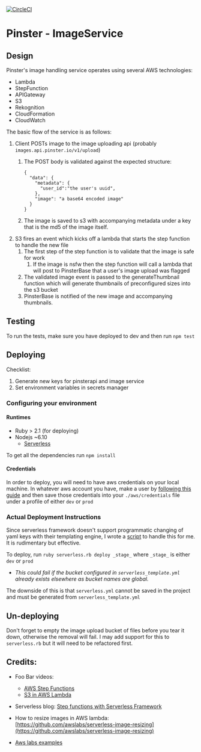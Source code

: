 [![CircleCI](https://circleci.com/gh/IlluminusLimited/ImageService.svg?style=shield)](https://circleci.com/gh/IlluminusLimited/ImageService)

# Pinster - ImageService


## Design

Pinster's image handling service operates using several AWS technologies:
* Lambda
* StepFunction
* APIGateway
* S3
* Rekognition
* CloudFormation
* CloudWatch

The basic flow of the service is as follows:
1. Client POSTs image to the image uploading api (probably `images.api.pinster.io/v1/upload`)
    1. The POST body is validated against the expected structure:
                        
        ```
        {
          "data": {
            "metadata": {
              "user_id":"the user's uuid",
            },
            "image": "a base64 encoded image"
          }
        }
        ```

    1. The image is saved to s3 with accompanying metadata under a key that is the md5 of the image itself.
1. S3 fires an event which kicks off a lambda that starts the step function to handle the new file
    1. The first step of the step function is to validate that the image is safe for work
       1. If the image is nsfw then the step function will call a lambda that will post to PinsterBase 
        that a user's image upload was flagged
    1. The validated image event is passed to the generateThumbnail function which will generate thumbnails 
    of preconfigured sizes into the s3 bucket
    1. PinsterBase is notified of the new image and accompanying thumbnails.


## Testing
To run the tests, make sure you have deployed to dev and then run `npm test`

## Deploying

Checklist:

1. Generate new keys for pinsterapi and image service
1. Set environment variables in secrets manager


### Configuring your environment

#### Runtimes
* Ruby > 2.1 (for deploying)
* Nodejs ~6.10
  * [Serverless](https://serverless.com/framework/docs/getting-started/)

To get all the dependencies run `npm install`

#### Credentials
In order to deploy, you will need to have aws credentials on your local machine.
In whatever aws account you have, make a user by 
[following this guide](https://serverless.com/framework/docs/providers/aws/guide/credentials/)
and then save those credentials into your `./aws/credentials` file under a profile of either `dev` or `prod`

### Actual Deployment Instructions

Since serverless framework doesn't support programmatic changing of yaml keys with their templating
engine, I wrote a [script](serverless.rb) to handle this for me. It is rudimentary but effective.

To deploy, run `ruby serverless.rb deploy _stage_` where `_stage_` is either `dev` or `prod`
    
* *This could fail if the bucket configured in `serverless_template.yml` already exists elsewhere
as bucket names are global.*

The downside of this is that `serverless.yml` cannot be saved in the project and must be generated from
 `serverless_template.yml`

## Un-deploying

Don't forget to empty the image upload bucket of files before you tear it down, otherwise the removal will fail.
I may add support for this to `serverless.rb` but it will need to be refactored first.

## Credits:

* Foo Bar videos: 
  * [AWS Step Functions](https://www.youtube.com/watch?v=9MKL5Jr2zZ4&list=PLGyRwGktEFqd_YBnm5Zxzw9GP1OnEFO_U)
  * [S3 in AWS Lambda](https://www.youtube.com/watch?v=Lnv9QCRGiMs&list=PLGyRwGktEFqcU7hnjdB08zpBasQcBcz82)
  
* Serverless blog: [Step functions with Serverless Framework](https://serverless.com/blog/how-to-manage-your-aws-step-functions-with-serverless/)

* How to resize images in AWS lambda: [https://github.com/awslabs/serverless-image-resizing](https://github.com/awslabs/serverless-image-resizing)

* [Aws labs examples](https://github.com/awslabs/aws-serverless-workshops/tree/master/ImageProcessing)


